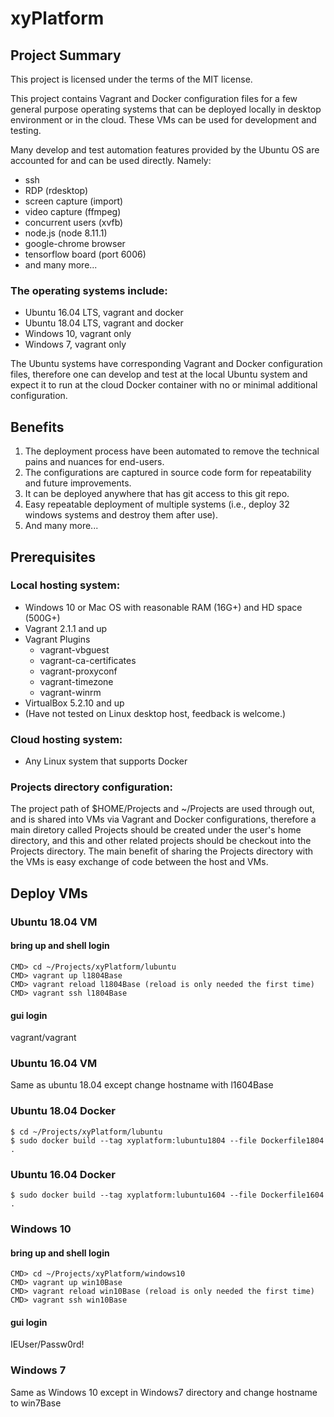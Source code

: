 # xyPlatform
## Project Summary
This project is licensed under the terms of the MIT license.

This project contains Vagrant and Docker configuration files for a few general purpose operating systems that can be deployed locally in desktop environment or in the cloud. These VMs can be used for development and testing.

Many develop and test automation features provided by the Ubuntu OS are accounted for and can be used directly. Namely:
* ssh
* RDP (rdesktop)
* screen capture (import)
* video capture (ffmpeg)
* concurrent users (xvfb)
* node.js (node 8.11.1)
* google-chrome browser
* tensorflow board (port 6006)
* and many more...

### The operating systems include:
* Ubuntu 16.04 LTS, vagrant and docker
* Ubuntu 18.04 LTS, vagrant and docker
* Windows 10, vagrant only
* Windows 7, vagrant only

The Ubuntu systems have corresponding Vagrant and Docker configuration files, therefore one can develop and test at the local Ubuntu system and expect it to run at the cloud Docker container with no or minimal additional configuration.

## Benefits
1. The deployment process have been automated to remove the technical pains and nuances for end-users.
2. The configurations are captured in source code form for repeatability and future improvements.
3. It can be deployed anywhere that has git access to this git repo.
4. Easy repeatable deployment of multiple systems (i.e., deploy 32 windows systems and destroy them after use).
5. And many more...

## Prerequisites

### Local hosting system:
* Windows 10 or Mac OS with reasonable RAM (16G+) and HD space (500G+)
* Vagrant 2.1.1 and up
* Vagrant Plugins
    * vagrant-vbguest
    * vagrant-ca-certificates
    * vagrant-proxyconf
    * vagrant-timezone
    * vagrant-winrm
* VirtualBox 5.2.10 and up
* (Have not tested on Linux desktop host, feedback is welcome.)

### Cloud hosting system:
* Any Linux system that supports Docker

### Projects directory configuration:
The project path of $HOME/Projects and ~/Projects are used through out, and is shared into VMs via Vagrant and Docker configurations, therefore a main diretory called Projects should be created under the user's home directory, and this and other related projects should be checkout into the Projects directory. The main benefit of sharing the Projects directory with the VMs is easy exchange of code between the host and VMs.

## Deploy VMs

### Ubuntu 18.04 VM
#### bring up and shell login
```
CMD> cd ~/Projects/xyPlatform/lubuntu
CMD> vagrant up l1804Base
CMD> vagrant reload l1804Base (reload is only needed the first time)
CMD> vagrant ssh l1804Base
```
#### gui login
vagrant/vagrant

### Ubuntu 16.04 VM
Same as ubuntu 18.04 except change hostname with l1604Base

### Ubuntu 18.04 Docker
```
$ cd ~/Projects/xyPlatform/lubuntu
$ sudo docker build --tag xyplatform:lubuntu1804 --file Dockerfile1804 .
```

### Ubuntu 16.04 Docker
```
$ sudo docker build --tag xyplatform:lubuntu1604 --file Dockerfile1604 .
```

### Windows 10
#### bring up and shell login
```
CMD> cd ~/Projects/xyPlatform/windows10
CMD> vagrant up win10Base
CMD> vagrant reload win10Base (reload is only needed the first time)
CMD> vagrant ssh win10Base
```
#### gui login
IEUser/Passw0rd!

### Windows 7
Same as Windows 10 except in Windows7 directory and change hostname to win7Base


